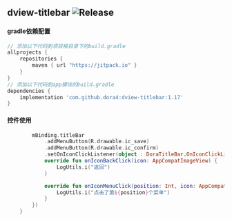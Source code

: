 dview-titlebar
![Release](https://jitpack.io/v/dora4/dview-titlebar.svg)
--------------------------------

#### gradle依赖配置

```groovy
// 添加以下代码到项目根目录下的build.gradle
allprojects {
    repositories {
        maven { url "https://jitpack.io" }
    }
}
// 添加以下代码到app模块的build.gradle
dependencies {
    implementation 'com.github.dora4:dview-titlebar:1.17'
}
```

#### 控件使用

```kotlin
        mBinding.titleBar
            .addMenuButton(R.drawable.ic_save)
            .addMenuButton(R.drawable.ic_confirm)
            .setOnIconClickListener(object : DoraTitleBar.OnIconClickListener {
            override fun onIconBackClick(icon: AppCompatImageView) {
                LogUtils.i("返回")
            }

            override fun onIconMenuClick(position: Int, icon: AppCompatImageView) {
                LogUtils.i("点击了第${position}个菜单")
            }
        })
    }
```
